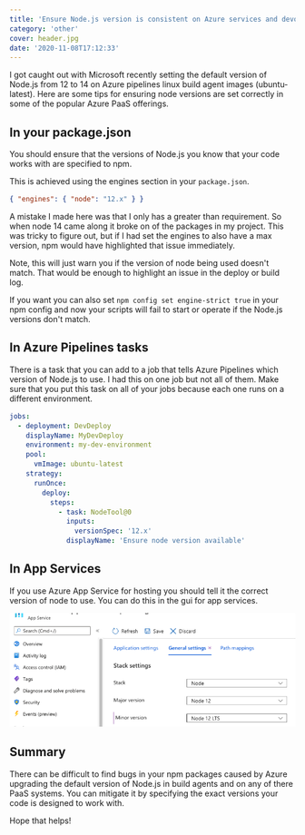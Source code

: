 ```yaml
---
title: 'Ensure Node.js version is consistent on Azure services and devops pipelines'
category: 'other'
cover: header.jpg
date: '2020-11-08T17:12:33'
---
```


I got caught out with Microsoft recently setting the default version of Node.js from 12 to 14 on Azure pipelines linux build agent images (ubuntu-latest). Here are some tips for ensuring node versions are set correctly in some of the popular Azure PaaS offerings.

<!-- end excerpt -->

## In your package.json

You should ensure that the versions of Node.js you know that your code works with are specified to npm.

This is achieved using the engines section in your `package.json`.

```json
{ "engines": { "node": "12.x" } }
```

A mistake I made here was that I only has a greater than requirement. So when node 14 came along it broke on of the packages in my project. This was tricky to figure out, but if I had set the engines to also have a max version, npm would have highlighted that issue immediately.

Note, this will just warn you if the version of node being used doesn't match. That would be enough to highlight an issue in the deploy or build log.

If you want you can also set `npm config set engine-strict true` in your npm config and now your scripts will fail to start or operate if the Node.js versions don't match.

## In Azure Pipelines tasks

There is a task that you can add to a job that tells Azure Pipelines which version of Node.js to use. I had this on one job but not all of them. Make sure that you put this task on all of your jobs because each one runs on a different environment.

```yaml
jobs:
  - deployment: DevDeploy
    displayName: MyDevDeploy
    environment: my-dev-environment
    pool:
      vmImage: ubuntu-latest
    strategy:
      runOnce:
        deploy:
          steps:
            - task: NodeTool@0
              inputs:
                versionSpec: '12.x'
              displayName: 'Ensure node version available'
```

## In App Services

If you use Azure App Service for hosting you should tell it the correct version of node to use. You can do this in the gui for app services.

![App services node configuration](./images/node-config.png 'App services node configuration')

## Summary

There can be difficult to find bugs in your npm packages caused by Azure upgrading the default version of Node.js in build agents and on any of there PaaS systems. You can mitigate it by specifying the exact versions your code is designed to work with.

Hope that helps!
